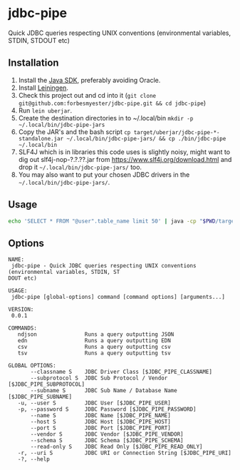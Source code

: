 # jdbc-pipe

Quick JDBC queries respecting UNIX conventions (environmental variables, STDIN, STDOUT etc)

## Installation

 1. Install the [Java SDK](https://openjdk.java.net/), preferably avoiding Oracle.
 2. Install [Leiningen](https://leiningen.org/).
 3. Check this project out and cd into it (`git clone git@github.com:forbesmyester/jdbc-pipe.git && cd jdbc-pipe`)
 4. Run `lein uberjar`.
 5. Create the destination directories in to ~/.local/bin `mkdir -p ~/.local/bin/jdbc-pipe-jars`
 6. Copy the JAR's and the bash script `cp target/uberjar/jdbc-pipe-*-standalone.jar ~/.local/bin/jdbc-pipe-jars/ && cp ./bin/jdbc-pipe ~/.local/bin`
 7. SLF4J which is in libraries this code uses is slightly noisy, might want to dig out slf4j-nop-?.?.??.jar from <https://www.slf4j.org/download.html> and drop it `~/.local/bin/jdbc-pipe-jars/` too.
 8. You may also want to put your chosen JDBC drivers in the `~/.local/bin/jdbc-pipe-jars/`.

## Usage

```bash
echo 'SELECT * FROM "@user".table_name limit 50' | java -cp "$PWD/target/uberjar/*" jdbc_pipe.core  csv -u username -p password -c "jdbc:url" -d "com.data-vendor.Driver" -s "sub-protocol"
```

## Options

    NAME:
     jdbc-pipe - Quick JDBC queries respecting UNIX conventions (environmental variables, STDIN, ST
    DOUT etc)
    
    USAGE:
     jdbc-pipe [global-options] command [command options] [arguments...]
    
    VERSION:
     0.0.1
    
    COMMANDS:
       ndjson               Runs a query outputting JSON
       edn                  Runs a query outputting EDN
       csv                  Runs a query outputting csv
       tsv                  Runs a query outputting tsv
    
    GLOBAL OPTIONS:
           --classname S    JDBC Driver Class [$JDBC_PIPE_CLASSNAME]
           --subprotocol S  JDBC Sub Protocol / Vendor [$JDBC_PIPE_SUBPROTOCOL]
           --subname S      JDBC Sub Name / Database Name [$JDBC_PIPE_SUBNAME]
       -u, --user S         JDBC User [$JDBC_PIPE_USER]
       -p, --password S     JDBC Password [$JDBC_PIPE_PASSWORD]
           --name S         JDBC Name [$JDBC_PIPE_NAME]
           --host S         JDBC Host [$JDBC_PIPE_HOST]
           --port S         JDBC Port [$JDBC_PIPE_PORT]
           --vendor S       JDBC Vendor [$JDBC_PIPE_VENDOR]
           --schema S       JDBC Schema [$JDBC_PIPE_SCHEMA]
           --read-only S    JDBC Read Only [$JDBC_PIPE_READ_ONLY]
       -r, --uri S          JDBC URI or Connection String [$JDBC_PIPE_URI]
       -?, --help
